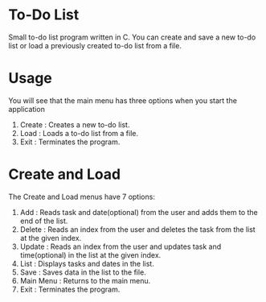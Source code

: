 # To-Do List
Small to-do list program written in C. You can create and save a new to-do list or load a previously created to-do list from a file.
# Usage
You will see that the main menu has three options when you start the application<br>
1. Create  : Creates a new to-do list.
2. Load    : Loads a to-do list from a file.
3. Exit    : Terminates the program.
# Create and Load
The Create and Load menus have 7 options:
1. Add        : Reads task and date(optional) from the user and adds them to the end of the list.
2. Delete     : Reads an index from the user and deletes the task from the list at the given index.
3. Update     : Reads an index from the user and updates task and time(optional) in the list at the given index.
4. List       : Displays tasks and dates in the list.
5. Save       : Saves data in the list to the file.
6. Main Menu  : Returns to the main menu.
7. Exit       : Terminates the program.
